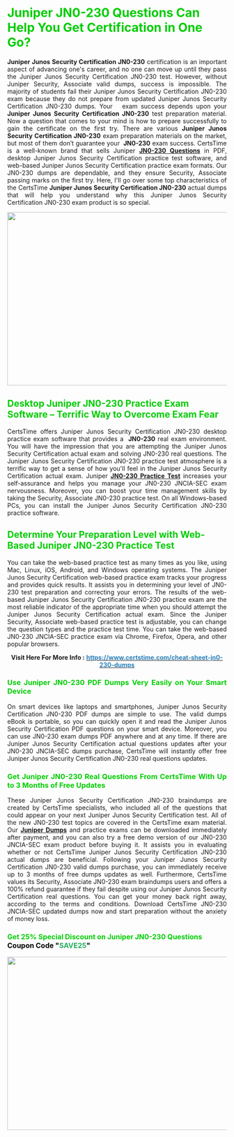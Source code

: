 <h1><span style="color:#00cc00;"><strong>Juniper JN0-230 Questions Can Help You Get Certification in One Go?</strong></span></h1>

<p style="text-align: justify;"><strong>Juniper Junos Security Certification JN0-230</strong> certification is an important aspect of advancing one's career, and no one can move up until they pass the Juniper Junos Security Certification JN0-230 test. However, without Juniper Security, Associate valid dumps, success is impossible. The majority of students fail their Juniper Junos Security Certification JN0-230 exam because they do not prepare from updated Juniper Junos Security Certification JN0-230 dumps. Your   exam success depends upon your <strong>Juniper Junos Security Certification JN0-230</strong> test preparation material. Now a question that comes to your mind is how to prepare successfully to gain the certificate on the first try. There are various <strong>Juniper Junos Security Certification JN0-230</strong> exam preparation materials on the market, but most of them don’t guarantee your <strong> JN0-230</strong> exam success. CertsTime is a well-known brand that sells Juniper <strong><a href="https://www.certstime.com/cheat-sheet-jn0-230-dumps">JN0-230 Questions</a></strong> in PDF, desktop Juniper Junos Security Certification practice test software, and web-based Juniper Junos Security Certification practice exam formats. Our JN0-230 dumps are dependable, and they ensure Security, Associate passing marks on the first try. Here, I'll go over some top characteristics of the CertsTime <strong>Juniper Junos Security Certification JN0-230</strong> actual dumps that will help you understand why this Juniper Junos Security Certification JN0-230 exam product is so special.</p>

<p style="text-align: center;"><a href="https://www.certstime.com/cheat-sheet-jn0-230-dumps"><img alt="" src="https://i.imgur.com/wlGiNOk.jpg" style="width: 700px; height: 398px;" /></a></p>

<h2><span style="color:#00cc00;"><strong>Desktop Juniper JN0-230 Practice Exam Software – Terrific Way to Overcome Exam Fear</strong></span></h2>

<p style="text-align: justify;">CertsTime offers Juniper Junos Security Certification JN0-230 desktop practice exam software that provides a <strong> JN0-230</strong> real exam environment. You will have the impression that you are attempting the Juniper Junos Security Certification actual exam and solving JN0-230 real questions. The Juniper Junos Security Certification JN0-230 practice test atmosphere is a terrific way to get a sense of how you'll feel in the Juniper Junos Security Certification actual exam. Juniper <strong><a href="https://www.certstime.com/cheat-sheet-jn0-230-dumps">JN0-230 Practice Test</a></strong> increases your self-assurance and helps you manage your JN0-230 JNCIA-SEC exam nervousness. Moreover, you can boost your time management skills by taking the Security, Associate JN0-230 practice test. On all Windows-based PCs, you can install the Juniper Junos Security Certification JN0-230 practice software.</p>

<h2><span style="color:#00cc00;"><strong>Determine Your Preparation Level with Web-Based Juniper JN0-230 Practice Test</strong></span></h2>

<p style="text-align: justify;">You can take the web-based practice test as many times as you like, using Mac, Linux, iOS, Android, and Windows operating systems. The Juniper Junos Security Certification web-based practice exam tracks your progress and provides quick results. It assists you in determining your level of JN0-230 test preparation and correcting your errors. The results of the web-based Juniper Junos Security Certification JN0-230 practice exam are the most reliable indicator of the appropriate time when you should attempt the Juniper Junos Security Certification actual exam. Since the Juniper Security, Associate web-based practice test is adjustable, you can change the question types and the practice test time. You can take the web-based JN0-230 JNCIA-SEC practice exam via Chrome, Firefox, Opera, and other popular browsers.</p>

<p style="text-align: center;"><strong>Visit Here For More Info :</strong> <strong><a href="https://www.certstime.com/cheat-sheet-jn0-230-dumps"><span style="color:#2980b9;">https://www.certstime.com/cheat-sheet-jn0-230-dumps</span></a></strong></p>

<h3 style="text-align: justify;"><span style="color:#00cc00;"><strong>Use Juniper JN0-230 PDF Dumps Very Easily on Your Smart Device</strong></span></h3>

<p style="text-align: justify;">On smart devices like laptops and smartphones, Juniper Junos Security Certification JN0-230 PDF dumps are simple to use. The valid dumps eBook is portable, so you can quickly open it and read the Juniper Junos Security Certification PDF questions on your smart device. Moreover, you can use JN0-230 exam dumps PDF anywhere and at any time. If there are Juniper Junos Security Certification actual questions updates after your JN0-230 JNCIA-SEC dumps purchase, CertsTime will instantly offer free Juniper Junos Security Certification JN0-230 real questions updates.</p>

<h3 style="text-align: justify;"><span style="color:#00cc00;"><strong>Get Juniper JN0-230 Real Questions From CertsTime With Up to 3 Months of Free Updates</strong></span></h3>

<p style="text-align: justify;">These Juniper Junos Security Certification JN0-230 braindumps are created by CertsTime specialists, who included all of the questions that could appear on your next Juniper Junos Security Certification test. All of the new JN0-230 test topics are covered in the CertsTime exam material. Our <strong><a href="https://www.certstime.com/cheat-sheet-juniper-dumps">Juniper Dumps</a></strong> and practice exams can be downloaded immediately after payment, and you can also try a free demo version of our JN0-230 JNCIA-SEC exam product before buying it. It assists you in evaluating whether or not CertsTime Juniper Junos Security Certification JN0-230 actual dumps are beneficial. Following your Juniper Junos Security Certification JN0-230 valid dumps purchase, you can immediately receive up to 3 months of free dumps updates as well. Furthermore, CertsTime values its Security, Associate JN0-230 exam braindumps users and offers a 100% refund guarantee if they fail despite using our Juniper Junos Security Certification real questions. You can get your money back right away, according to the terms and conditions. Download CertsTime JN0-230 JNCIA-SEC updated dumps now and start preparation without the anxiety of money loss.</p>

<h3 style="text-align: justify;"><strong><span style="font-size:16px;"><strong><span style="color:#00cc00;">Get 25% Special Discount on Juniper JN0-230 Questions</span></strong><br />
<strong><span style="color:#000000;">Coupon Code</span></strong> <strong><span style="color:#000000;">"</span><span style="color:#27ae60;">SAVE</span><font color="#27ae60">25</font><span style="color:#000000;">"</span></strong></span></strong></h3>

<p style="text-align: center;"><strong><a href="https://www.certstime.com/cheat-sheet-jn0-230-dumps"><img alt="" src="https://i.imgur.com/Gj1kXWu.jpg" style="width: 700px; height: 398px;" /></a></strong></p>
